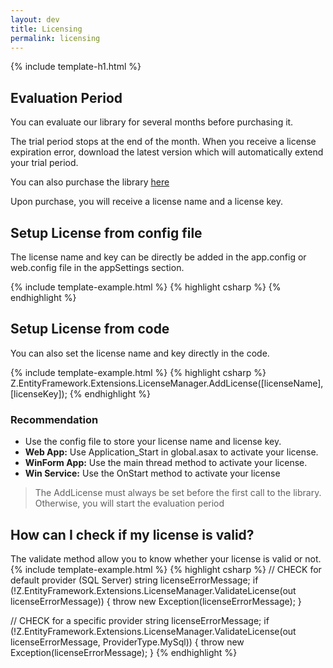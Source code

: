 ```yaml
---
layout: dev
title: Licensing
permalink: licensing
---
```


{% include template-h1.html %}

## Evaluation Period
You can evaluate our library for several months before purchasing it.

The trial period stops at the end of the month. When you receive a license expiration error, download the latest version which will automatically extend your trial period.

You can also purchase the library [here](http://entityframework-extensions.net/#pro)

Upon purchase, you will receive a license name and a license key.

## Setup License from config file
The license name and key can be directly be added in the app.config or web.config file in the appSettings section.

{% include template-example.html %} 
{% highlight csharp %}
<appSettings>
	<add key="Z_EntityFramework_Extensions_LicenseName" value="[licenseName]"/>
	<add key="Z_EntityFramework_Extensions_LicenseKey" value="[licenseKey]"/>
</appSettings>
{% endhighlight %}

## Setup License from code
You can also set the license name and key directly in the code.

{% include template-example.html %} 
{% highlight csharp %}
Z.EntityFramework.Extensions.LicenseManager.AddLicense([licenseName], [licenseKey]);
{% endhighlight %}

### Recommendation
- Use the config file to store your license name and license key.
- **Web App:** Use Application_Start in global.asax to activate your license.
- **WinForm App:** Use the main thread method to activate your license.
- **Win Service:** Use the OnStart method to activate your license

> The AddLicense must always be set before the first call to the library. Otherwise, you will start the evaluation period

## How can I check if my license is valid?
The validate method allow you to know whether your license is valid or not.
{% include template-example.html %} 
{% highlight csharp %}
// CHECK for default provider (SQL Server)
string licenseErrorMessage;
if (!Z.EntityFramework.Extensions.LicenseManager.ValidateLicense(out licenseErrorMessage))
{
    throw new Exception(licenseErrorMessage);
}

// CHECK for a specific provider
string licenseErrorMessage;
if (!Z.EntityFramework.Extensions.LicenseManager.ValidateLicense(out licenseErrorMessage, ProviderType.MySql))
{
   throw new Exception(licenseErrorMessage);
}
{% endhighlight %}
